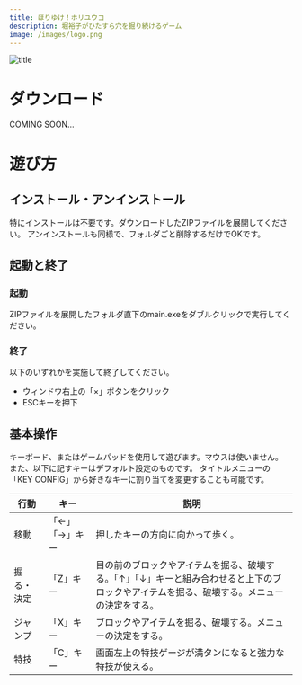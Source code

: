 ```yaml
---
title: ほりゆけ！ホリユウコ
description: 堀裕子がひたすら穴を掘り続けるゲーム
image: /images/logo.png
---
```


![title](/images/title.png)

# ダウンロード

COMING SOON...

# 遊び方

## インストール・アンインストール

特にインストールは不要です。ダウンロードしたZIPファイルを展開してください。
アンインストールも同様で、フォルダごと削除するだけでOKです。

## 起動と終了

### 起動

ZIPファイルを展開したフォルダ直下のmain.exeをダブルクリックで実行してください。

### 終了

以下のいずれかを実施して終了してください。

* ウィンドウ右上の「×」ボタンをクリック
* ESCキーを押下

## 基本操作

キーボード、またはゲームパッドを使用して遊びます。マウスは使いません。
また、以下に記すキーはデフォルト設定のものです。
タイトルメニューの「KEY CONFIG」から好きなキーに割り当てを変更することも可能です。

| 行動 | キー | 説明 |
|------|------|------|
| 移動 | 「←」「→」キー | 押したキーの方向に向かって歩く。 |
| 掘る・決定 | 「Z」キー | 目の前のブロックやアイテムを掘る、破壊する。「↑」「↓」キーと組み合わせると上下のブロックやアイテムを掘る、破壊する。メニューの決定をする。 |
| ジャンプ | 「X」キー | ブロックやアイテムを掘る、破壊する。メニューの決定をする。 |
| 特技 | 「C」キー | 画面左上の特技ゲージが満タンになると強力な特技が使える。 |
